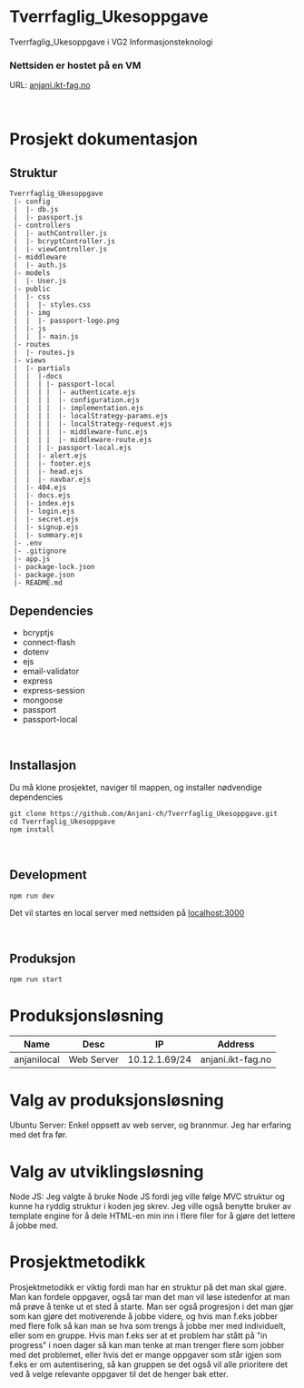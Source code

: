 # Tverrfaglig_Ukesoppgave
Tverrfaglig_Ukesoppgave i VG2 Informasjonsteknologi

### Nettsiden er hostet på en VM
URL: [anjani.ikt-fag.no](http://anjani.ikt-fag.no)

<br />

# Prosjekt dokumentasjon

## Struktur
```
Tverrfaglig_Ukesoppgave
 |- config
 |  |- db.js
 |  |- passport.js
 |- controllers
 |  |- authController.js
 |  |- bcryptController.js
 |  |- viewController.js
 |- middleware
 |  |- auth.js
 |- models
 |  |- User.js
 |- public
 |  |- css
 |  |  |- styles.css
 |  |- img
 |  |  |- passport-logo.png
 |  |- js
 |  |  |- main.js
 |- routes
 |  |- routes.js
 |- views
 |  |- partials
 |  |  |-docs
 |  |  | |- passport-local
 |  |  | |  |- authenticate.ejs
 |  |  | |  |- configuration.ejs
 |  |  | |  |- implementation.ejs
 |  |  | |  |- localStrategy-params.ejs
 |  |  | |  |- localStrategy-request.ejs
 |  |  | |  |- middleware-func.ejs
 |  |  | |  |- middleware-route.ejs
 |  |  | |- passport-local.ejs
 |  |  |- alert.ejs
 |  |  |- footer.ejs
 |  |  |- head.ejs
 |  |  |- navbar.ejs
 |  |- 404.ejs
 |  |- docs.ejs
 |  |- index.ejs
 |  |- login.ejs
 |  |- secret.ejs
 |  |- signup.ejs
 |  |- summary.ejs
 |- .env
 |- .gitignore
 |- app.js
 |- package-lock.json
 |- package.json
 |- README.md
```

## Dependencies
<ul>
    <li>bcryptjs</li>
    <li>connect-flash</li>
    <li>dotenv</li>
    <li>ejs</li>
    <li>email-validator</li>
    <li>express</li>
    <li>express-session</li>
    <li>mongoose</li>
    <li>passport</li>
    <li>passport-local</li>
</ul>

<br />

## Installasjon
Du må klone prosjektet, naviger til mappen, og installer nødvendige dependencies

```
git clone https://github.com/Anjani-ch/Tverrfaglig_Ukesoppgave.git
cd Tverrfaglig_Ukesoppgave
npm install
```

<br />

## Development
```
npm run dev
```
Det vil startes en local server med nettsiden på [localhost:3000](http://localhost:3000)

<br />

## Produksjon
```
npm run start
```

# Produksjonsløsning
| Name        | Desc                          | IP            | Address           |
|-------------|-------------------------------|---------------|-------------------|
| anjanilocal | Web Server | 10.12.1.69/24 | anjani.ikt-fag.no |

# Valg av produksjonsløsning
Ubuntu Server: Enkel oppsett av web server, og brannmur. Jeg har erfaring med det fra før.

# Valg av utviklingsløsning
Node JS: Jeg valgte å bruke Node JS fordi jeg ville følge MVC struktur og kunne ha ryddig struktur i koden jeg skrev. Jeg ville også benytte bruker av template engine for å dele HTML-en min inn i flere filer for å gjøre det lettere å jobbe med.

# Prosjektmetodikk
Prosjektmetodikk er viktig fordi man har en struktur på det man skal gjøre. Man kan fordele oppgaver, også tar man det man vil løse istedenfor at man må prøve å tenke ut et sted å starte. Man ser også progresjon i det man gjør som kan gjøre det motiverende å jobbe videre, og hvis man f.eks jobber med flere folk så kan man se hva som trengs å jobbe mer med individuelt, eller som en gruppe. Hvis man f.eks ser at et problem har stått på "in progress" i noen dager så kan man tenke at man trenger flere som jobber med det problemet, eller hvis det er mange oppgaver som står igjen som f.eks er om autentisering, så kan gruppen se det også vil alle prioritere det ved å velge relevante oppgaver til det de henger bak etter.